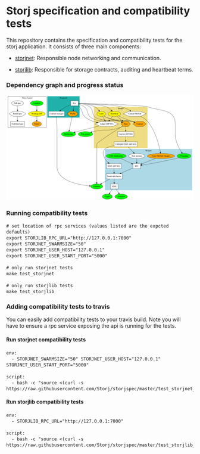 # Storj specification and compatibility tests

This repository contains the specification and compatibility tests for the 
storj application. It consists of three main components:

 * [storjnet](storjnet): Responsible node networking and communication.

 * [storjlib](storjlib): Responsible for storage contracts, auditing and heartbeat terms.


### Dependency graph and progress status

![status](status.png)


### Running compatibility tests

    # set location of rpc services (values listed are the expcted defaults)
    export STORJLIB_RPC_URL="http://127.0.0.1:7000"
    export STORJNET_SWARMSIZE="50"
    export STORJNET_USER_HOST="127.0.0.1"
    export STORJNET_USER_START_PORT="5000"

    # only run storjnet tests
    make test_storjnet

    # only run storjlib tests
    make test_storjlib


### Adding compatibility tests to travis

You can easily add compatibility tests to your travis build. Note you will
have to ensure a rpc service exposing the api is running for the tests.

#### Run storjnet compatibility tests

    env:
      - STORJNET_SWARMSIZE="50" STORJNET_USER_HOST="127.0.0.1" STORJNET_USER_START_PORT="5000"

    script:
      - bash -c "source <(curl -s https://raw.githubusercontent.com/Storj/storjspec/master/test_storjnet_compatibility.sh)"


#### Run storjlib compatibility tests

    env:
      - STORJLIB_RPC_URL="http://127.0.0.1:7000"

    script:
      - bash -c "source <(curl -s https://raw.githubusercontent.com/Storj/storjspec/master/test_storjlib_compatibility.sh)"
